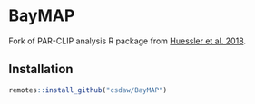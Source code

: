 # BayMAP

Fork of PAR-CLIP analysis R package from 
[Huessler et al. 2018](https://doi.org/10.1093/bioinformatics/bty904).

## Installation

```r
remotes::install_github("csdaw/BayMAP")
```
